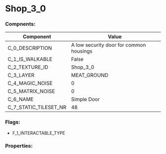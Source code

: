 

# Shop_3_0





### Compnents: 
| Component | Value | 
|  --  |  --  | 
| C_0_DESCRIPTION | A low security door for common housings | 
| C_1_IS_WALKABLE | False | 
| C_2_TEXTURE_ID | Shop_3_0 | 
| C_3_LAYER | MEAT_GROUND | 
| C_4_MAGIC_NOISE | 0 | 
| C_5_MATRIX_NOISE | 0 | 
| C_6_NAME | Simple Door | 
| C_7_STATIC_TILESET_NR | 48 | 


### Flags: 
* F_1_INTERACTABLE_TYPE


### Properties: 

